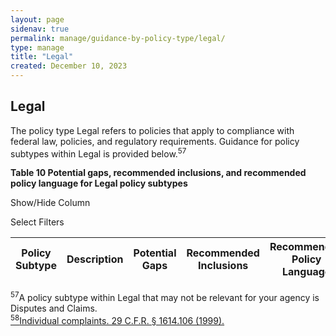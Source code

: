 ```yaml
---
layout: page
sidenav: true
permalink: manage/guidance-by-policy-type/legal/
type: manage
title: "Legal"
created: December 10, 2023
---
```


<h2 id="standards">
  Legal
</h2>
The policy type Legal refers to policies that apply to compliance with federal law, policies, and regulatory requirements. Guidance for policy subtypes within Legal is provided below.<sup>57</sup>

<div class="q-table" id="policytype-table">
  <p class="table-heading" id="legal">
      <b>Table 10 Potential gaps, recommended inclusions, and recommended policy language for Legal policy subtypes</b>
  </p>
  <div>
    <div id="column-filter-list" class="dropdown-check-list">
      <span class="dropdown">Show/Hide Column</span>
      <ul class="items" id="column-filter">
      </ul>
    </div>
    <div id="table-filter-list" class="dropdown-check-list">
      <span class="dropdown">Select Filters</span>
      <ul class="items" id="picklist-filter">
      </ul>
    </div>
  </div>
  <table class="it-table">
    <thead>
    <tr>
      <th id="PS">Policy Subtype</th>
      <th id="DES" class="columnD">Description</th>
      <th id="PG" class="columnPG">Potential Gaps</th>
      <th id="RI" class="columnRI">Recommended Inclusions</th>
      <th id="RPL" class="columnRPL">Recommended Policy Language</th>
    </tr>
    </thead>
    <tbody id="table-body">
    </tbody>
  </table>
</div>

<a class="hover-large nolink"><sup>57</sup>A policy subtype within Legal that may not be relevant for your agency is Disputes and Claims.</a>
<br>
<a class="hover-large" href="https://www.govinfo.gov/content/pkg/USCODE-2009-title42/html/USCODE-2009-title42-chap126.htm"><sup>58</sup>Individual complaints. 29 C.F.R. § 1614.106 (1999).</a>
<br>

